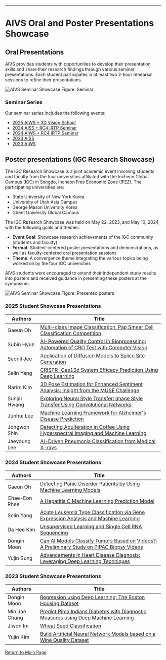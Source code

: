 ---
# AIVS Oral and Poster Presentations Showcase

## Oral Presentations
AIVS provides students with opportunities to develop their presentation skills and share their research findings through various seminar presentations. Each student participates in at least two 2-hour rehearsal sessions to refine their presentations.

![AIVS Seminar Showcase](./assets/seminar.png)
Figure: Seminar

### Seminar Series
Our seminar series includes the following events:

- [2025 AIWS + 3D Vision School](./showcases/2025_aiws.md)
- [2024 AISS + RC4 IRTP Seminar](./showcases/2024_aiss.md)
- [2024 AIWS + RC4 IRTP Seminar](./showcases/2024_aiws.md)
- [2023 AISS](./showcases/2023_aiss.md)
- [2023 AIWS](./showcases/2023_aiws.md)


## Poster presentations (IGC Research Showcase)

The IGC Research Showcase is a joint academic event involving students and faculty from the four universities affiliated with the Incheon Global Campus (IGC) in Songdo, Incheon Free Economic Zone (IFEZ). The participating universities are:

- State University of New York Korea
- University of Utah Asia Campus
- George Mason University Korea
- Ghent University Global Campus

The IGC Research Showcase was held on May 22, 2023, and May 10, 2024, with the following goals and themes:

- **Event Goal**: Showcase research achievements of the IGC community (students and faculty)
- **Format**: Student-centered poster presentations and demonstrations, as well as faculty-centered oral presentation sessions
- **Theme**: A convergence theme integrating the various topics being worked on by the four IGC universities

AIVS students were encouraged to extend their independent study results into posters and received guidance in presenting these posters at the symposium.

![AIVS Seminar Showcase](./assets/posters.png)
Figure: Presented posters


### 2025 Student Showcase Presentations

| Authors | Title |
|---------|-------|
| Gaeun Oh | [Multi-class Image Classification: Pap Smear Cell Classification Competition](https://www.dropbox.com/scl/fi/mse5f971lv6yl276k5hwu/AIWS-2025-Advanced-Plus-Gaeun-Oh-Multi-class-image-classification-pap-smear-cell-classification-competition.pdf?rlkey=k86hunlezz1i5pq7dhnnsoe5n&st=9wtmr93k&dl=0) |
| Subin Hyun | [AI-Powered Quality Control in Bioprocessing: Automation of CRO Test with Computer Vision](https://www.dropbox.com/scl/fi/osfnsw0afok7exbu58g33/AIWS-2025-Advanced-Subin-Hyun-Ai-powered-quality-control-in-bioprocessing-automation-of-CRO-test-with-computer-vision.pdf?rlkey=ed3n8bpv7hhzpwynjix0fumfo&st=xv3y7haa&dl=0) |
| Seonil Jee | [Application of Diffusion Models to Splice Site Generation](https://www.dropbox.com/scl/fi/4p2sy5cxjpjz7i8b8xywf/AIWS-2025-Advanced-Seonil-Jee-Application-of-diffusion-models-to-splice-site-generation.pdf?rlkey=btnqy8z7zsx5v0llenh3a5kvy&st=e55zksdg&dl=0) |
| Selin Yang | [CRISPR-Cas13d System Efficacy Prediction Using Deep Learning](https://www.dropbox.com/scl/fi/nydywrewvfm3k8s44h3sr/AIWS-2025-Advanced-Selin-Yang-Crispr-cas13d-system-efficacy-prediction-using-deep-learning.pdf?rlkey=enxy3ey2m73japvxg41ysangw&st=9qjzn26n&dl=0) |
| Narim Kim | [3D Pose Estimation for Enhanced Sentiment Analysis: Insight from the MUSE Challenge](https://www.dropbox.com/scl/fi/ei7zc8us4esnwmzzjvxey/AIWS-2025-Advanced-Narim_Kim-3D-Pose-estimation-for-enhanced-sentiment-analysis-insight-from-the-muse-challenge.pdf?rlkey=hvpsdt972ylski168dt49cci0&st=joprwaou&dl=0) |
| Sunjai Hwang | [Exploring Neural Style Transfer: Image Style Transfer Using Convolutional Networks](https://www.dropbox.com/scl/fi/ahskre4wiaqvswp0ivg0a/AIWS-2025-Beginner-Sunjai-Hwang-Exploring-neural-style-transfer-image-style-transfer-using-convolutional-networks.pdf?rlkey=1x850g8i4pfx95a2s3qebscmz&st=u7v57g31&dl=0) |
| Junhui Lee | [Machine Learning Framework for Alzheimer's Disease Prediction](https://www.dropbox.com/scl/fi/npqsy958syphyx0dmsev7/AIWS-2025-Beginner-Junhui-Lee-Machine-learning-framework-for-alzheimer-s-disease-prediction.pdf?rlkey=c9m14f02xx65m41licba8uazs&st=rsqlxqhq&dl=0) |
| Jongwon Shin | [Detecting Adulteration in Coffee Using Hyperspectral Imaging and Machine Learning](https://www.dropbox.com/scl/fi/tfzobe83im63l8nf83cxo/AIWS-2025-Beginner-Jongwon-Shin-Detecting-Adulteration-in-Coffee-Using-Hyperspectral-Imaging-and-Machine-Learning.pdf?rlkey=wk8cxtv7znd15ld5njat92zcj&st=1mqxcgbp&dl=0) |
| Jaeyoung Lee | [AI-Driven Pneumonia Classification from Medical X-rays](https://www.dropbox.com/scl/fi/422b0wre07587re84u2mi/AIWS-2025-Beginner-Jaeyoung-Lee-AI-Driven-Pneumonia-classification-from-medical-x-rays.pdf?rlkey=lisgi8r52v1sdb1zahhtl8nfo&st=m1647fyn&dl=0) |

### 2024 Student Showcase Presentations
| Authors | Title |
|---------|-------|
| Gaeun Oh | [Detecting Panic Disorder Patients by Using Machine Learning Models](https://www.dropbox.com/scl/fi/gbtf0lwag2638d83nw4lc/DETECTING-PANIC-DISORDER-PATIENTS-BY-USING-MACHINE-LEARNING-MODELS.pdf?rlkey=7h84wtgrn7epcioqqh965xew8&st=dls4t030&dl=0) |
| Chae-Eon Rhee | [A Hepatitis C Machine Learning Prediction Model](https://www.dropbox.com/scl/fi/gbtf0lwag2638d83nw4lc/HEPATITIS-C-PREDICTION-VIA-MACHINE-LEARNING.pdf?rlkey=rf5w0qnaf79e3hqsw35c41oi4&st=wv57gtpe&dl=0) |
| Selin Yang | [Acute Leukemia Type Classification via Gene Expression Analysis and Machine Learning](https://www.dropbox.com/scl/fi/7yptm0lz6i106hun71p0j/ACUTE-LEUKEMIA-TYPE-CLASSIFICATION-VIA-GENE-EXPRESSION-ANALYSIS-AND-MACHINE-LEARNING.pdf?rlkey=tfbbk23hmf2t46nat7bnfvf05&st=4ck227m4&dl=0) |
| Da Hee Kim | [Unsupervised Learning and Single Cell RNA Sequencing](https://www.dropbox.com/scl/fi/y86yzql888ief07eet1a2/Unsupervised-learning-and-single-cell-RNA-sequencing.pdf?rlkey=vvfywhpch9kwgw4p6c0d3sdsw&st=7wgsht66&dl=0) |
| Dongin Moon | [Can AI Models Classify Tumors Based on Videos?: A Preliminary Study on PIPAC Biopsy Videos](https://www.dropbox.com/scl/fi/dhw6c4xzyluks8ar2u396/Can-ai-model-classify-tumors-based-on-videos-prelimary-study-for-Pipac-biopsy-video.pdf?rlkey=dg8s98t5oqftvuhwoiddzkwv6&st=bxq1tlp0&dl=0) |
| Yujin Sung | [Advancements in Heart Disease Diagnosis: Leveraging Deep Learning Techniques](https://www.dropbox.com/scl/fi/i67intp2ofkmiyunb3tuh/ADVANCEMENTS-IN-HEART-DISEASE-DIAGNOSIS-LEVERAGING-DEEP-LEARNING-TECHNIQUES.pdf?rlkey=20u6joypfo8t39jrdzopo19xw&st=ri7zbj1n&dl=0) |

### 2023 Student Showcase Presentations
| Authors | Title |
|---------|-------|
| Dongin Moon | [Regression using Deep Learning: The Boston Housing Dataset](https://www.dropbox.com/scl/fi/mi6s7wvb9zk6o0odmxeu0/Boston-housing-prices-regression.pdf?rlkey=3ja2po7mgq1372fps4eqmpjbl&st=5tbpaln2&dl=0) |
| Min Jae Chung | [Predict Pima Indians Diabetes with Diagnostic Measures using Deep Machine Learning](https://www.dropbox.com/scl/fi/ieyrgqvt9f05e2ipdti1x/Pima-Indians-Diabetes-classification.pdf?rlkey=yx2zf3u61hqa719or3jliqo0l&st=trfu0spe&dl=0) |
| Jiwon Im | [Wheat Seed Classification](https://www.dropbox.com/scl/fi/3fan4av1xl18vxonjmegm/Wheat-seed-classification_poster.pdf?rlkey=yjjvpfjatoosu88pq4afwaohp&st=yhtys6yz&dl=0) |
| Yujin Kim | [Build Artificial Neural Network Models based on a Wine Quality Dataset](https://www.dropbox.com/scl/fi/drjpvexsmdgmn960now4j/Wine-quality-classficiation.pdf?rlkey=xxmtp184wt27yxp8v4ijfi5ib&st=7m7vzc7d&dl=0) |


[Return to Main Page](./readme.md#Table-of-Contents)
